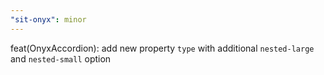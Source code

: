 ```yaml
---
"sit-onyx": minor
---
```


feat(OnyxAccordion): add new property `type` with additional `nested-large` and `nested-small` option
